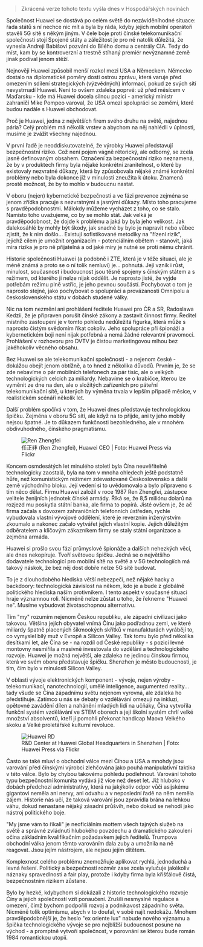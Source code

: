 <!-- dcterms:title = Ex oriente lux: Pária Huawei -->
<!-- dcterms:abstract = Společnost Huawei se dostává po celém světě do nezáviděníhodné situace: řada států s ní nechce nic mít. Nejnověji Huawei způsobil diplomatickou při mezi USA a Německem. Skutečné nebezpečí pro budoucnost se ale neskrývá jenom v možnosti špehování. -->
<!-- dcterms:creator = Michal Altair Valášek -->
<!-- x4w:pictureUrl = /perex-pictures/logo-huawei.png -->
<!-- x4w:pictureWidth = 150 -->
<!-- x4w:pictureHeight = 150 -->
<!-- x4w:coverUrl = /cover-pictures/20190318-ex-oriente-lux.jpg -->
<!-- x4w:coverCredits = Anton Strogonoff via Flickr, CC BY -->
<!-- x4w:category = Bezpečnost -->
<!-- dcterms:dateAccepted = 2019-03-18 -->

> Zkrácená verze tohoto textu vyšla dnes v Hospodářských novinách

Společnost Huawei se dostává po celém světě do nezáviděníhodné situace: řada států s ní nechce nic mít a byla by ráda, kdyby jejich mobilní operátoři stavěli 5G sítě s někým jiným. V čele boje proti čínské telekomunikační společnosti stojí Spojené státy a záležitost je pro ně natolik důležitá, že vynesla Andreji Babišovi pozvání do Bílého domu a centrály CIA. Tedy do míst, kam by se kontroverzní a trestně stíhaný premiér nevýznamné země jinak podíval jenom stěží.

Nejnověji Huawei způsobil menší rozkol mezi USA a Německem. Německo dostalo na diplomatické poměry dosti ostrou zprávu, která varuje před omezením sdílení strategických (výzvědných) informací, pokud ze svých sítí nevystrnadí Huawei. Není to ovšem zdaleka poprvé: už před měsícem v Maďarsku - kde má Huawei docela silnou pozici - americký ministr zahraničí Mike Pompeo varoval, že USA omezí spolupráci se zeměmi, které budou nadále s Huawei obchodovat.

Proč je Huawei, jedna z největších firem svého druhu na světě, najednou pária? Celý problém má několik vrstev a abychom na něj nahlédli v úplnosti, musíme je zvážit všechny najednou.

V první řadě je neoddiskutovatelné, že výrobky Huawei představují bezpečnostní riziko. Což není pojem vágně rétorický, ale odborný, se zcela jasně definovaným obsahem. Označení za bezpečnostní riziko neznamená, že by v produktech firmy byla nějaké konkrétní zranitelnost, o které by existovaly nezvratné důkazy, která by způsobovala nějaké známé konkrétní problémy nebo byla dokonce již v minulosti zneužita k útoku. Znamená prostě možnost, že by to mohlo v budoucnu nastat.

V oboru (nejen) kybernetické bezpečnosti a ve fázi prevence zejména se jenom zřídka pracuje s nezvratnými a jasnými důkazy. Místo toho pracujeme s pravděpodobnostmi. Málokdy můžeme vycházet z toho, co se stalo. Namísto toho uvažujeme, co by se mohlo stát. Jak velká je pravděpodobnost, že dojde k problému a jaká by byla jeho velikost. Jak dalekosáhlé by mohly být škody, jak snadné by bylo je napravit nebo vůbec zjistit, že k nim došlo... Existují sofistikované metodiky na "řízení rizik", jejichž cílem je umožnit organizacím - potenciálním obětem - stanovit, jaká míra rizika je pro ně přijatelná a od jaké míry je nutné se proti němu chránit.

Historie společnosti Huawei (a podobně i ZTE, která je v téže situaci, ale je méně známá a proto se o ní tolik nemluví) je... pohnutá. Její vznik i růst, minulost, současnost i budoucnost jsou těsně spojeny s čínským státem a s režimem, od kterého ji nelze nijak oddělit. Je naprosto jisté, že vyjde potřebám režimu plně vstříc, je jeho pevnou součástí. Pochybovat o tom je naprosto stejné, jako pochybovat o spolupráci a provázanosti Omnipolu a československého státu v dobách studené války.

Nic na tom nezmění ani prohlášení ředitele Huawei pro ČR a SR, Radoslawa Kedzii, že je připraven porušit čínské zákony a zastavit činnost firmy. Ředitel místního zastoupení je v tomto pohledu nedůležitá figurka, která může s naprosto čistým svědomím říkat cokoliv. Jeho spolupráce při špionáži a kybernetickém boji není nijak potřebná a nemá žádné relevantní pravomoci. Prohlášení v rozhovoru pro DVTV je čistou marketingovou mlhou bez jakéhokoliv věcného obsahu.

Bez Huawei se ale telekomunikační společnosti - a nejenom české - dokážou obejít jenom obtížně, a to hned z několika důvodů. Prvním je, že se zde nebavíme o pár mobilních telefonech za pár tisíc, ale o velkých technologických celcích za miliardy. Nebavíme se o krabičce, kterou lze vyměnit ze dne na den, ale o složitých zařízeních pro páteřní telekomunikační sítě, u kterých by výměna trvala v lepším případě měsíce, v realistickém scénáři několik let.

Další problém spočívá v tom, že Huawei dnes představuje technologickou špičku. Zejména v oboru 5G sítí, ale když na to přijde, ani ty jeho mobily nejsou špatné. Je to důkazem funkčnosti bezohledného, ale v mnohém obdivuhodného, čínského pragmatismu.

<figure>
    <img src="https://www.cdn.altairis.cz/Blog/2019/20190318-ren-zhengfei.jpg" alt="Ren Zhengfei" />
    <figcaption>任正非 (Ren Zhengfei), Huawei CEO | Foto: Huawei Press via Flickr</figcaption>
</figure>

Koncem osmdesátých let minulého století byla Čína neuvěřitelně technologicky zaostalá, byla na tom v mnoha ohledech ještě podstatně hůře, než komunistickým režimem zdevastované Československo a další země východního bloku. Její vedení si to uvědomovalo a bylo připraveno s tím něco dělat. Firmu Huawei založil v roce 1987 Ren Zhengfei, zástupce velitele ženijních jednotek čínské armády. Říká se, že 8,5 miliónu dolarů na rozjezd mu poskytla státní banka, ale firma to popírá. Jisté ovšem je, že ač firma začala s dovozem zahraničních telefonních ústředen, rychle vybudovala vlastní vývojové oddělení, které je reverzním inženýrstvím zkoumalo a nakonec začalo vytvářet jejich vlastní kopie. Jejich důležitým odběratelem a klíčovým zákazníkem firmy se staly státní organizace a zejména armáda.

Huawei si prošlo svou fází průmyslové špionáže a dalších nehezkých věcí, ale dnes nekopíruje. Tvoří světovou špičku. Jedná se o největšího dodavatele technologicí pro mobilní sítě na světě a v 5G technologiích má takový náskok, že bez něj dost dobře nelze 5G sítě budovat.

To je z dlouhodobého hlediska větší nebezpečí, než nějaké hacky a backdoory: technologická závislost na někom, kdo je a bude z globálně politického hlediska naším protivníkem. I tento aspekt v současné situaci hraje významnou roli. Nicméně nelze zůstat u toho, že řekneme "Huawei ne". Musíme vybudovat životaschopnou alternativu.

Tím "my" rozumím nejenom Českou republiku, ale západní civilizaci jako takovou. Většina jejích obyvatel vnímá Čínu jako podřadnou zemi, ve které miliardy špatně placených šikmookých skřítků v manufakturách vyrábějí to, co vymyslel bílý muž v Evropě a Silicon Valley. Tak tomu bylo před několika desítkami let, ale Čína se - na rozdíl od České republiky - s pozicí levné montovny nesmířila a masivně investovala do vzdělání a technologického rozvoje. Huawei je možná největší, ale zdaleka ne jedinou čínskou firmou, která ve svém oboru představuje špičku. Shenzhen je město budoucnosti, je tím, čím bylo v minulosti Silicon Valley. 

V oblasti vývoje elektronických komponent - vývoje, nejen výroby - telekomunikací, nanotechnologií, umělé inteligence, augumented reality... tady všude se Čína západnímu světu nejenom vyrovná, ale zdaleka ho předstihuje. Zatímco u nás se debaty o vzdělávání omezují na inkluzi, opětovné zavádění dílen a nahánění mladých lidí na učňáky, Čína vytvořila funkční systém vzdělávání ve STEM oborech a její školní systém chrlí velké množství absolventů, kteří jí pomohli překonat handicap Maova Velkého skoku a Velké proletářské kulturní revoluce.

<figure>
    <img src="https://www.cdn.altairis.cz/Blog/2019/20190318-huawei-rd.jpg" alt="Huawei RD" />
    <figcaption>R&D Center at Huawei Global Headquarters in Shenzhen | Foto: Huawei Press via Flickr</figcaption>
</figure>

Často se také mluví o obchodní válce mezi Čínou a USA a mnohdy jsou varování před čínskými výrobci zlehčována jako pouhá manipulativní taktika v této válce. Bylo by chybou takovému pohledu podlehnout. Varování tohoto typu bezpečnostní komunita vydává již více než deset let. Již hluboko v dobách předchozí administrativy, která na jakýkoliv odpor vůči asijskému gigantovi neměla ani nervy, ani odvahu a v neposlední řadě na něm neměla zájem. Historie nás učí, že taková varování jsou zpravidla brána na lehkou váhu, dokud nenastane nějaký zásadní průšvih, nebo dokud se nehodí jako nástroj politického boje.

"My jsme vám to říkali" je neoficiálním mottem všech tajných služeb na světě a správné zvládnutí hlubokého povzdechu a dramatického zakoulení očina základním kvalifikačním požadavkem jejich ředitelů. Trumpova obchodní válka jenom těmto varováním dala zuby a umožnila na ně reagovat. Jsou jejím nástrojem, ale nejsou jejím dítětem.

Komplexnost celého problému znemožňuje aplikovat rychlá, jednoduchá a levná řešení. Politický a bezpečností rozměr zase zcela vylučuje jakékoliv náznaky spravedlnosti a fair play, protože i kdyby firma byla křišťálově čistá, bezpečnostním rizikem zůstane.

Bylo by hezké, kdybychom si dokázali z historie technologického rozvoje Číny a jejich společností vzít ponaučení. Zrušili nesmyslné regulace a omezení, čímž bychom podpořili rozvoj a podnikavost západního světa. Nicméně tolik optimismu, abych v to doufal, v sobě najít nedokážu. Mnohem pravděpodobnější je, že heslo "ex oriente lux" nabude nového významu a špička technologického vývoje se pro nejbližší budoucnost posune na východ - a promptně vytvoří společnost, v porovnání se kterou bude román 1984 romantickou utopií.
